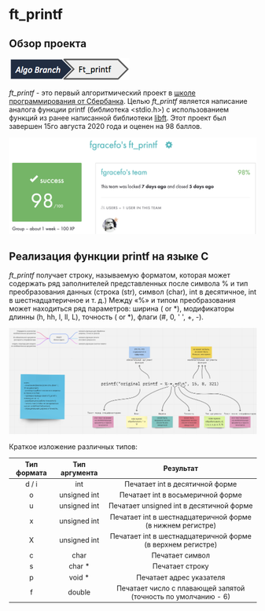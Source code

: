 # ft_printf

## Обзор проекта

![alt text](https://github.com/eldaroid/pictures/blob/master/printf_algo.png)

*ft_printf* - это первый алгоритмический проект в [школе программирования от Сбербанка](https://21-school.ru/). Целью *ft_printf* является написание аналога функции printf (библиотека <stdio.h>) с использованием функций из ранее написанной библиотеки [libft](https://github.com/eldaroid/libft-fgracefo). Этот проект был завершен 15го августа 2020 года и оценен на 98 баллов.

![alt text](https://github.com/eldaroid/pictures/blob/master/score_of_printf.png)

## Реализация функции printf на языке С

*ft_printf* получает строку, называемую форматом, которая может содержать ряд заполнителей представленных после символа % и тип преобразования данных (строка (str), символ (char), int в десятичное, int в шестнадцатеричное и т. д.) Между «%» и типом преобразования может находиться ряд параметров: ширина (<number> or *), модификаторы длинны (h, hh, l, ll, L), точность (<number> or *), флаги (#, 0, ' ', +, -).
  
![alt text](https://github.com/eldaroid/pictures/blob/master/structure_of_printf.png)

Краткое изложение различных типов:

|   Тип формата   |   Тип аргумента   |   Результат   |
|:----------:|:----------------:|:------:|
|      d / i |   int  | Печатает int в десятичной форме |
|   o   |   unsigned int   | Печатает int в восьмеричной форме |
|   u   |   unsigned int   | Печатает unsigned int в десятичной форме |
|   x   |   unsigned int   | Печатает int в шестнадцатеричной форме (в нижнем регистре)  |
|   X   |   unsigned int   | Печатает int в шестнадцатеричной форме (в верхнем регистре) |
|   c   |   char   | Печатает символ |
|   s   |   char *   | Печатает строку |
|   p   |   void *   | Печатает адрес указателя |
|   f   |   double   | Печатает число с плавающей запятой (точность по умолчанию - 6) |
